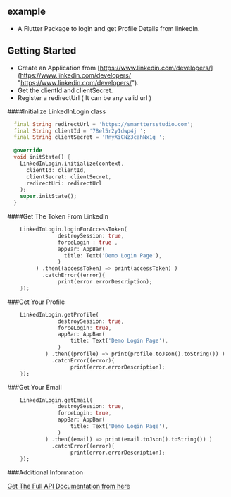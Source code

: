 ## example

- A Flutter Package to login and get Profile Details from linkedIn.

## Getting Started

- Create an Application from [https://www.linkedin.com/developers/](https://www.linkedin.com/developers/ "https://www.linkedin.com/developers/").
- Get the clientId and clientSecret.
- Register a redirectUrl ( It can be any valid url )

####Initialize LinkedInLogin class

```dart
  final String redirectUrl = 'https://smarttersstudio.com';
  final String clientId = '78el5r2y1dwp4j ';
  final String clientSecret = 'RnyXiCNz3cahNx1g ';
  
  @override
  void initState() {
    LinkedInLogin.initialize(context,
      clientId: clientId,
      clientSecret: clientSecret,
      redirectUri: redirectUrl
    );
    super.initState();
  }
```

####Get The Token From LinkedIn

```dart
	LinkedInLogin.loginForAccessToken(
                destroySession: true,
				forceLogin : true ,
                appBar: AppBar(
                  title: Text('Demo Login Page'),
                )
         ) .then((accessToken) => print(accessToken) )
           .catchError((error){
                print(error.errorDescription);
	});
```

###Get Your Profile
```dart
	LinkedInLogin.getProfile(
                destroySession: true,
                forceLogin: true,
                appBar: AppBar(
                  	title: Text('Demo Login Page'),
                )
         	) .then((profile) => print(profile.toJson().toString()) )
              .catchError((error){
                	print(error.errorDescription);
	});
```

###Get Your Email
```dart
	LinkedInLogin.getEmail(
                destroySession: true,
                forceLogin: true,
                appBar: AppBar(
                  	title: Text('Demo Login Page'),
                )
         	) .then((email) => print(email.toJson().toString()) )
              .catchError((error){
                	print(error.errorDescription);
	});
```
###Additional Information

[Get The Full API Documentation from here](http://api.smarttersstudio.com/flutter_linkedin/ "Get The Full API Documentation from here")
